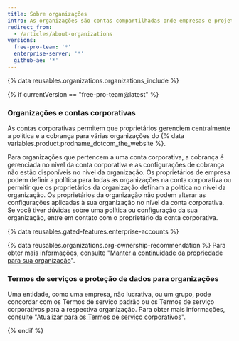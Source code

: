 ```yaml
---
title: Sobre organizações
intro: As organizações são contas compartilhadas onde empresas e projetos de código aberto podem colaborar em muitos projetos de uma vez. Os proprietários e administradores podem gerenciar o acesso de integrantes aos dados e projetos da organização com recursos avançados administrativos e de segurança.
redirect_from:
  - /articles/about-organizations
versions:
  free-pro-team: '*'
  enterprise-server: '*'
  github-ae: '*'
---
```


{% data reusables.organizations.organizations_include %}

{% if currentVersion == "free-pro-team@latest" %}
### Organizações e contas corporativas

As contas corporativas permitem que proprietários gerenciem centralmente a política e a cobrança para várias organizações do {% data variables.product.prodname_dotcom_the_website %}.

Para organizações que pertencem a uma conta corporativa, a cobrança é gerenciada no nível da conta corporativa e as configurações de cobrança não estão disponíveis no nível da organização. Os proprietários de empresa podem definir a política para todas as organizações na conta corporativa ou permitir que os proprietários da organização definam a política no nível da organização. Os proprietários da organização não podem alterar as configurações aplicadas à sua organização no nível da conta corporativa. Se você tiver dúvidas sobre uma política ou configuração da sua organização, entre em contato com o proprietário da conta corporativa.

{% data reusables.gated-features.enterprise-accounts %}

{% data reusables.organizations.org-ownership-recommendation %} Para obter mais informações, consulte "[Manter a continuidade da propriedade para sua organização](/github/setting-up-and-managing-organizations-and-teams/maintaining-ownership-continuity-for-your-organization)".

### Termos de serviços e proteção de dados para organizações

Uma entidade, como uma empresa, não lucrativa, ou um grupo, pode concordar com os Termos de serviço padrão ou os Termos de serviço corporativos para a respectiva organização. Para obter mais informações, consulte "[Atualizar para os Termos de serviço corporativos](/articles/upgrading-to-the-corporate-terms-of-service)".

{% endif %}
